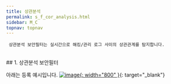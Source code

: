 ```yaml
---
title: 상관분석
permalink: s_f_cor_analysis.html
sidebar: M_C
topnav: topnav
---
```


     상관분석 보안필터는 실시간으로 해킹/관리 로그 사이의 상관관계를 탐지합니다.

<br />
## 1. 상관분석 보안필터


아래는 등록 예시입니다.
[![image](/docs/images/Manual/common/filter2/security/cor_analy/1.png){: width="800" }](/docs/images/Manual/common/filter2/security/cor_analy/1.png){: target="_blank"}
